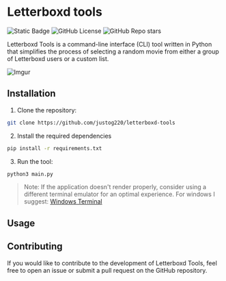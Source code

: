 # Letterboxd tools
![Static Badge](https://img.shields.io/badge/Made_with-Python-blue)
![GitHub License](https://img.shields.io/github/license/justog220/letterboxd-tools?color=%2314181c)
![GitHub Repo stars](https://img.shields.io/github/stars/justog220/letterboxd-tools?style=social&logo=github)

Letterboxd Tools is a command-line interface (CLI) tool written in Python that simplifies the process of selecting a random movie from either a group of Letterboxd users or a custom list.

![Imgur](https://i.imgur.com/FOwlScN.gif)

## Installation
1. Clone the repository:
```bash
git clone https://github.com/justog220/letterboxd-tools
```
2. Install the required dependencies
```bash
pip install -r requirements.txt
```

3. Run the tool:
```bash
python3 main.py
```
> Note: If the application doesn't render properly, consider using a different terminal emulator for an optimal experience. For windows I suggest: [Windows Terminal](https://apps.microsoft.com/detail/9N0DX20HK701)

## Usage

## Contributing
If you would like to contribute to the development of Letterboxd Tools, feel free to open an issue or submit a pull request on the GitHub repository.
